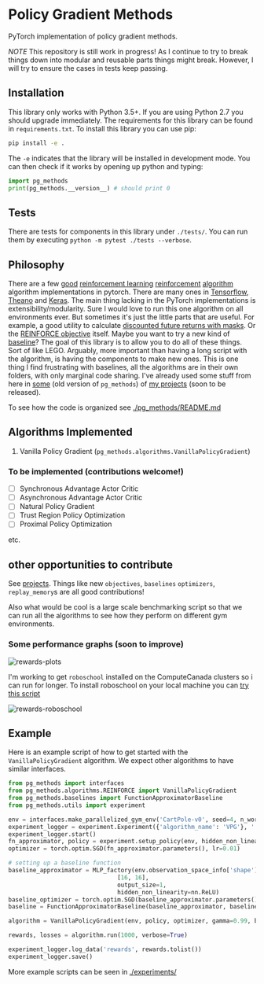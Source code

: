 # Policy Gradient Methods

PyTorch implementation of policy gradient methods.

*NOTE* This repository is still work in progress! As I continue to try to break things down into modular and reusable parts things might break. However, I will try to ensure the cases in tests keep passing.

## Installation

This library only works with Python 3.5+. If you are using Python 2.7 you should upgrade immediately. 
The requirements for this library can be found in `requirements.txt`. To install this library you can use pip:

```bash
pip install -e .
```

The `-e` indicates that the library will be installed in development mode. You can then check if it works by opening up python and typing:

```python
import pg_methods
print(pg_methods.__version__) # should print 0
```

## Tests

There are tests for components in this library under `./tests/`. You can run them by executing `python -m pytest ./tests --verbose`.

## Philosophy

There are a few [good](https://github.com/vitchyr/rlkit) [reinforcement learning](https://github.com/ikostrikov/pytorch-a2c-ppo-acktr) [reinforcement](https://github.com/ikostrikov/pytorch-ddpg-naf) [algorithm](https://github.com/jingweiz/pytorch-rl) algorithm implementations in pytorch. 
There are many ones in [Tensorflow](https://github.com/openai/baselines), [Theano](https://github.com/rll/rllab) and [Keras](https://github.com/keras-rl/keras-rl).
The main thing lacking in the PyTorch implementations is extensibility/modularity. Sure I would love to run this one algorithm on all environments ever. But sometimes it's just the little parts that are useful. For example,
a good utility to calculate [discounted future returns with masks](https://github.com/zafarali/policy-gradient-methods/blob/f7fc0b2ba06c208f97a73f1b9f0bdd0507fd2f54/pg_methods/gradients.py#L5-L24).
Or the [REINFORCE objective](https://github.com/zafarali/policy-gradient-methods/blob/f7fc0b2ba06c208f97a73f1b9f0bdd0507fd2f54/pg_methods/objectives/objectives.py#L40-L74) itself. 
Maybe you want to try a new kind of [baseline](https://github.com/zafarali/policy-gradient-methods/blob/master/pg_methods/baselines.py)? The goal of this library is to allow you to do all of these things. 
Sort of like LEGO. Arguably, more important than having a long script with the algorithm, is having the components to make new ones. This is one thing I find frustrating with baselines, all the algorithms are in their own folders, with only marginal code sharing. 
I've already used some stuff from here in [some](https://github.com/zafarali/deep-subsets/blob/master/experiments/integer_version_set2subset_RL.py) (old version of `pg_methods`) of [my projects](https://github.com/zafarali/better-sampling/blob/master/rvi_sampling/samplers/RVISampler.py) (soon to be released).

To see how the code is organized see [./pg_methods/README.md](./pg_methods/README.md)

## Algorithms Implemented

1. Vanilla Policy Gradient (`pg_methods.algorithms.VanillaPolicyGradient`)

### To be implemented (contributions welcome!)

- [ ] Synchronous Advantage Actor Critic
- [ ] Asynchronous Advantage Actor Critic
- [ ] Natural Policy Gradient
- [ ] Trust Region Policy Optimization
- [ ] Proximal Policy Optimization

etc.

## other opportunities to contribute

See [projects](https://github.com/zafarali/policy-gradient-methods/projects). Things like new `objectives`, `baselines` `optimizers`, `replay_memory`s are all good contributions!

Also what would be cool is a large scale benchmarking script so that we can run all the algorithms to see how they perform on different gym environments.

### Some performance graphs (soon to improve)

![rewards-plots](https://user-images.githubusercontent.com/6295292/37562262-a87510b0-2a3a-11e8-95bf-e3b8799bd546.png)

I'm working to get `roboschool` installed on the ComputeCanada clusters so i can run for longer. To install roboschool on your local machine you can [try this script](https://gist.github.com/zafarali/7186f8790c8c4288a9c4e72c04f8c8ce)

![rewards-roboschool](https://user-images.githubusercontent.com/6295292/37562263-aa016ea6-2a3a-11e8-95cc-beb68a4caa42.png)

## Example

Here is an example script of how to get started with the `VanillaPolicyGradient` algorithm. We expect other algorithms to have similar interfaces.

```python
from pg_methods import interfaces
from pg_methods.algorithms.REINFORCE import VanillaPolicyGradient
from pg_methods.baselines import FunctionApproximatorBaseline
from pg_methods.utils import experiment

env = interfaces.make_parallelized_gym_env('CartPole-v0', seed=4, n_workers=2)
experiment_logger = experiment.Experiment({'algorithm_name': 'VPG'}, './')
experiment_logger.start()
fn_approximator, policy = experiment.setup_policy(env, hidden_non_linearity=nn.ReLU, hidden_sizes=[16, 16])
optimizer = torch.optim.SGD(fn_approximator.parameters(), lr=0.01)

# setting up a baseline function
baseline_approximator = MLP_factory(env.observation_space_info['shape'][0],
                               [16, 16],
                               output_size=1,
                               hidden_non_linearity=nn.ReLU)
baseline_optimizer = torch.optim.SGD(baseline_approximator.parameters(), lr=0.01)
baseline = FunctionApproximatorBaseline(baseline_approximator, baseline_optimizer)

algorithm = VanillaPolicyGradient(env, policy, optimizer, gamma=0.99, baseline=baseline)

rewards, losses = algorithm.run(1000, verbose=True)

experiment_logger.log_data('rewards', rewards.tolist())
experiment_logger.save()
```    

More example scripts can be seen in [./experiments/](./experiments)